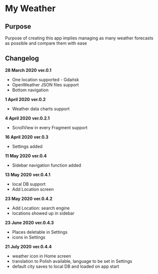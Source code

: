 # My Weather

## Purpose
Purpose of creating this app implies managing as many weather forecasts as possible and compare them with ease

## Changelog

**28 March 2020**
__ver.0.1__
* One location supported - Gdańsk
* OpenWeather JSON files support
* Bottom navigation

**1 April 2020**
__ver.0.2__
* Weather data charts support

**4 April 2020**
__ver.0.2.1__
* ScrollView in every Fragment support

**16 April 2020**
__ver.0.3__
* Settings added

**11 May 2020**
__ver.0.4__
* Sidebar navigation function added

**13 May 2020**
__ver.0.4.1__
* local DB support
* Add Location screen

**23 May 2020**
__ver.0.4.2__
* Add Location: search engine
* locations showed up in sidebar

**23 June 2020**
__ver.0.4.3__
* Places deletable in Settings 
* icons in Settings

**21 July 2020**
__ver.0.4.4__
* weather icon in Home screen
* translation to Polish available, language to be set in Settings
* default city saves to local DB and loaded on app start
